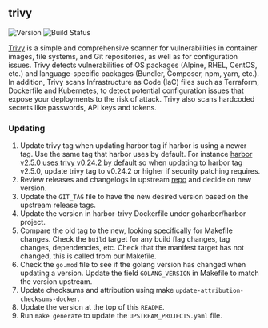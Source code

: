 ## **trivy**
![Version](https://img.shields.io/badge/version-v0.24.2-blue)
![Build Status](https://codebuild.us-west-2.amazonaws.com/badges?uuid=eyJlbmNyeXB0ZWREYXRhIjoiMVBvZE5FTEtYaVpuWUJ3eGd2Tis1dHAxT0ZKcXBuWkNVUmpjL0pRVnduRUl2Qm1XZ29xbHBENU5wVGM3TzVTTXhFTS83VUtrWGdCVU9lVkVxSmFhUnBFPSIsIml2UGFyYW1ldGVyU3BlYyI6IkQzTU9tSEd0YWZDc0NVYkIiLCJtYXRlcmlhbFNldFNlcmlhbCI6MX0%3D&branch=main)

[Trivy](https://github.com/aquasecurity/trivy/) is a simple and comprehensive scanner for vulnerabilities in container images, file systems, and Git repositories, as well as for configuration issues. Trivy detects vulnerabilities of OS packages (Alpine, RHEL, CentOS, etc.) and language-specific packages (Bundler, Composer, npm, yarn, etc.). In addition, Trivy scans Infrastructure as Code (IaC) files such as Terraform, Dockerfile and Kubernetes, to detect potential configuration issues that expose your deployments to the risk of attack. Trivy also scans hardcoded secrets like passwords, API keys and tokens.

### Updating

1. Update trivy tag when updating harbor tag if harbor is using a newer tag. Use the same tag that harbor uses by default. For instance [harbor v2.5.0 uses trivy v0.24.2 by default](https://github.com/goharbor/harbor/blob/v2.5.0/Makefile#L114) so when updating to harbor tag v2.5.0, update trivy tag to v0.24.2 or higher if security patching requires.
1. Review releases and changelogs in upstream [repo](https://github.com/aquasecurity/trivy) and decide on new version.
1. Update the `GIT_TAG` file to have the new desired version based on the upstream release tags.
1. Update the version in harbor-trivy Dockerfile under goharbor/harbor project.
1. Compare the old tag to the new, looking specifically for Makefile changes. Check the `build` target for any build flag changes, tag changes, dependencies, etc. Check that the manifest target has not changed, this is called from our Makefile.
1. Check the `go.mod` file to see if the golang version has changed when updating a version. Update the field `GOLANG_VERSION` in Makefile to match the version upstream.
1. Update checksums and attribution using make `update-attribution-checksums-docker`.
1. Update the version at the top of this `README`.
1. Run `make generate` to update the `UPSTREAM_PROJECTS.yaml` file.